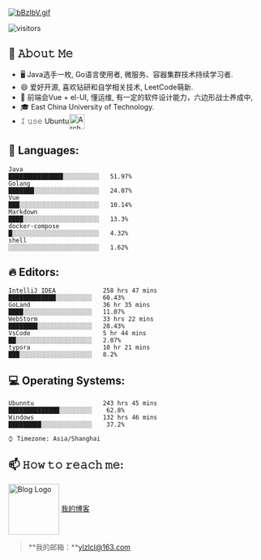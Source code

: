 [![bBzIbV.gif](https://s1.ax1x.com/2022/03/06/bBzIbV.gif)](https://www.m2dd.top)

![visitors](https://visitor-badge-reloaded.herokuapp.com/badge?page_id=Raymo111.Raymo111&color=00cf00)
<!--
**yzcyayaya/yzcyayaya** is a ✨ _special_ ✨ repository because its `README.md` (this file) appears on your GitHub profile.

Here are some ideas to get you started:

- 🔭 I’m currently working on ...
- 🌱 I’m currently learning ...
- 👯 I’m looking to collaborate on ...
- 🤔 I’m looking for help with ...
- 💬 Ask me about ...
- 📫 How to reach me: ...
- 😄 Pronouns: ...
- ⚡ Fun fact: ...
  -->

## :book: 𝙰𝚋𝚘𝚞𝚝 𝙼𝚎

- 🖥 Java选手一枚, Go语言使用者, 微服务、容器集群技术持续学习者.
- 😄 爱好开源, 喜欢钻研和自学相关技术,  LeetCode萌新.
- 💼 前端会Vue + el-UI,  懂运维, 有一定的软件设计能力，六边形战士养成中,
- 🎓 East China University of Technology.
- 𝙸 𝚞𝚜𝚎 Ubuntu[<img src="https://s1.ax1x.com/2022/03/06/bDpg6s.png" height="30em" align="center" alt="Arch Linux Logo" title="Arch Linux Logo"/>](https://ubuntu.com/)



## 💬 Languages:

```
Java                                            ███████████████░░░░░░░░░░   51.97%
Golang                                          ███████░░░░░░░░░░░░░░░░░░   24.07%
Vue                                             ███░░░░░░░░░░░░░░░░░░░░░░   10.14%
Markdown                                        ████░░░░░░░░░░░░░░░░░░░░░   13.3%
docker-compose                                  █░░░░░░░░░░░░░░░░░░░░░░░░   4.32%
shell                                           ░░░░░░░░░░░░░░░░░░░░░░░░░   1.62%
```



## 🔥 Editors:

```
IntelliJ IDEA             258 hrs 47 mins        █████████████░░░░░░░░░░   60.43%
GoLand                    36 hr 35 mins          ████░░░░░░░░░░░░░░░░░░░   11.07%
WebStorm                  33 hrs 22 mins         ████████░░░░░░░░░░░░░░░   28.43%
VsCode                    5 hr 44 mins           ██░░░░░░░░░░░░░░░░░░░░░   2.07%
typora                    10 hr 21 mins          ███░░░░░░░░░░░░░░░░░░░░   8.2%
```

## 💻 Operating Systems:

```
Ubunntu                   243 hrs 45 mins        ██████████████░░░░░░░░░	62.8%
Windows                   132 hrs 46 mins        █████████░░░░░░░░░░░░░░    37.2%
```

```
⌚︎ Timezone: Asia/Shanghai
```

## 📫 𝙷𝚘𝚠 𝚝𝚘 𝚛𝚎𝚊𝚌𝚑 𝚖𝚎:

[<img src="https://mi-2.oss-cn-hangzhou.aliyuncs.com/public/xuenai/003.jpeg" height="100em" align="center" alt="Blog Logo" title="Blog Logo"/>](https://www.m2dd.top/)  [我的博客](https://www.m2dd.top)	

> **我的邮箱：**ylzlcl@163.com
